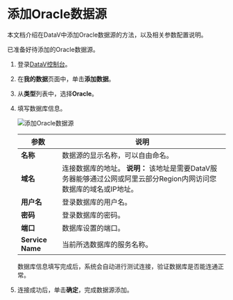 # 添加Oracle数据源

本文档介绍在DataV中添加Oracle数据源的方法，以及相关参数配置说明。

已准备好待添加的Oracle数据源。

1.  登录[DataV控制台](https://datav.aliyun.com/)。

2.  在**我的数据**页面中，单击**添加数据**。

3.  从**类型**列表中，选择**Oracle**。

4.  填写数据库信息。

    ![添加Oracle数据源](https://static-aliyun-doc.oss-cn-hangzhou.aliyuncs.com/assets/img/zh-CN/0467092951/p7958.png)

    |参数|说明|
    |--|--|
    |**名称**|数据源的显示名称，可以自由命名。|
    |**域名**|连接数据库的地址。 **说明：** 该地址是需要DataV服务器能够通过公网或阿里云部分Region内网访问您数据库的域名或IP地址。 |
    |**用户名**|登录数据库的用户名。|
    |**密码**|登录数据库的密码。|
    |**端口**|数据库设置的端口。|
    |**Service Name**|当前所选数据库的服务名称。|

    数据库信息填写完成后，系统会自动进行测试连接，验证数据库是否能连通正常。

5.  连接成功后，单击**确定**，完成数据源添加。



